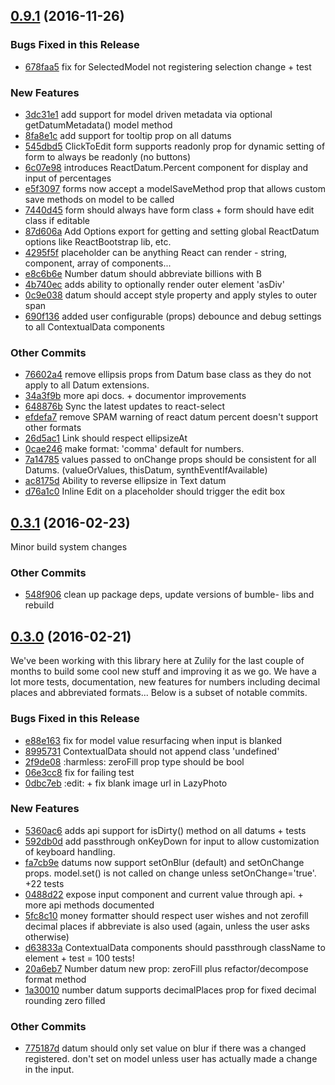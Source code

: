 
## [0.9.1](https://github.com/zulily/react-datum.git/compare/0.3.1...0.9.1) (2016-11-26)


### Bugs Fixed in this Release
* [678faa5](https://github.com/zulily/react-datum.git/commit/678faa5c8ddac2999e3ecf69fac65dfcab37c0d8)  fix for SelectedModel not registering selection change + test

### New Features
* [3dc31e1](https://github.com/zulily/react-datum.git/commit/3dc31e1bd5388e0dedf18f7dee84463c11de2bef)  add support for model driven metadata via optional getDatumMetadata() model method
* [8fa8e1c](https://github.com/zulily/react-datum.git/commit/8fa8e1c83db41e1e88b257291107bad99e205017)  add support for tooltip prop on all datums
* [545dbd5](https://github.com/zulily/react-datum.git/commit/545dbd5cbe6eb64527f20fc540eed3dcd8cc24bd)  ClickToEdit form supports readonly prop for dynamic setting of form to always be readonly (no buttons)
* [6c07e98](https://github.com/zulily/react-datum.git/commit/6c07e9843dde891362845eac3894c0efe65a8bc8)  introduces ReactDatum.Percent component for display and input of percentages
* [e5f3097](https://github.com/zulily/react-datum.git/commit/e5f30976264417478ac634cf04d03bf53591d0c2)  forms now accept a modelSaveMethod prop that allows custom save methods on model to be called
* [7440d45](https://github.com/zulily/react-datum.git/commit/7440d45159f206b8c690fed2d5076660be1232e9)  form should always have form class + form should have edit class if editable
* [87d606a](https://github.com/zulily/react-datum.git/commit/87d606ad3b945909fd7b8e40a6ca5eb6efdaef21)  Add Options export for getting and setting global ReactDatum options like ReactBootstrap lib, etc.
* [4295f5f](https://github.com/zulily/react-datum.git/commit/4295f5f368b3f678cd6d078d39b0ace664e7f475)  placeholder can be anything React can render - string, component, array of components...
* [e8c6b6e](https://github.com/zulily/react-datum.git/commit/e8c6b6e10c55d98ee13854a3dfc52121c61cd341)  Number datum should abbreviate billions with B
* [4b740ec](https://github.com/zulily/react-datum.git/commit/4b740ec246b81f39e9e8b1834b21dec6e2272491)  adds ability to optionally render outer element 'asDiv'
* [0c9e038](https://github.com/zulily/react-datum.git/commit/0c9e038d2bee8c29d962e34fcb9fe1575fb5964e)  datum should accept style property and apply styles to outer span
* [690f136](https://github.com/zulily/react-datum.git/commit/690f1366dd36c287e4d8f290e346295f5dcc7a88)  added user configurable (props) debounce and debug settings to all ContextualData components

### Other Commits
* [76602a4](https://github.com/zulily/react-datum.git/commit/76602a4a490a6c15fa82728bba561032bb1de7e0) remove ellipsis props from Datum base class as they do not apply to all Datum extensions.
* [34a3f9b](https://github.com/zulily/react-datum.git/commit/34a3f9bee049b5bb829fe7466ed8d748cd0d1f1f) more api docs.  + documentor improvements
* [648876b](https://github.com/zulily/react-datum.git/commit/648876b52f1bf4d79dfe6ebe5421c32f6baeb4f7) Sync the latest updates to react-select
* [efdefa7](https://github.com/zulily/react-datum.git/commit/efdefa73b4d259d368de0005f88bc4df407bab46) remove SPAM warning of react datum percent doesn't support other formats
* [26d5ac1](https://github.com/zulily/react-datum.git/commit/26d5ac11d65252415814e36451fa90e8181b86e5) Link should respect ellipsizeAt
* [0cae246](https://github.com/zulily/react-datum.git/commit/0cae2465002ed99ad46ca469e24f93ce6d13fff4) make format: 'comma' default for numbers.
* [7a14785](https://github.com/zulily/react-datum.git/commit/7a14785ecef151ed6d3ed443193f69468085b7aa) values passed to onChange props should be consistent for all Datums. (valueOrValues, thisDatum, synthEventIfAvailable)
* [ac8175d](https://github.com/zulily/react-datum.git/commit/ac8175dd6fa2726ca5f8bad774f4c7b343a44880) Ability to reverse ellipsize in Text datum
* [d76a1c0](https://github.com/zulily/react-datum.git/commit/d76a1c0870a25b8bb3d1226723f02bb23abacc9c) Inline Edit on a placeholder should trigger the edit box

## [0.3.1](https://github.com/zulily/react-datum.git/compare/0.3.0...0.3.1) (2016-02-23)
Minor build system changes

### Other Commits
* [548f906](https://github.com/zulily/react-datum.git/commit/548f906fee367bfacb6b107f9485cc6e5d730c27) clean up package deps, update versions of bumble- libs and rebuild

## [0.3.0](https://github.com/zulily/react-datum.git/compare/0.0.0...0.3.0) (2016-02-21)
We've been working with this library here at Zulily for the last couple of months to build some cool new stuff and improving it as we go.   We have a lot more tests, documentation, new features for numbers including decimal places and abbreviated formats... Below is a subset of notable commits.

### Bugs Fixed in this Release
* [e88e163](https://github.com/zulily/react-datum.git/commit/e88e1638a1da89082e8841771ffe3bc4e2ef2a00)  fix for model value resurfacing when input is blanked
* [8995731](https://github.com/zulily/react-datum.git/commit/8995731665438a95e7150e0b102a61a590dbfc4e)  ContextualData should not append class 'undefined'
* [2f9de08](https://github.com/zulily/react-datum.git/commit/2f9de084420635dcbaada38d0ba9d41329fb53f6) :harmless: zeroFill prop type should be bool
* [06e3cc8](https://github.com/zulily/react-datum.git/commit/06e3cc8e901b8497d50d1a7a1a52c22d42dada83)  fix for failing test
* [0dbc7eb](https://github.com/zulily/react-datum.git/commit/0dbc7ebe2ea8de96b48e4427878a25c35d7ab3cd) :edit: +  fix blank image url in LazyPhoto

### New Features
* [5360ac6](https://github.com/zulily/react-datum.git/commit/5360ac65daaeda2913f7fa141cea30b4a9012c57)  adds api support for isDirty() method on all datums + tests
* [592db0d](https://github.com/zulily/react-datum.git/commit/592db0d6331adea5085f5440c1af37dc4b9458a3)  add passthrough onKeyDown for input to allow customization of keyboard handling.
* [fa7cb9e](https://github.com/zulily/react-datum.git/commit/fa7cb9e99f4a3495de17a4fbaf5068721e3264c0)  datums now support setOnBlur (default) and setOnChange props. model.set() is not called on change unless setOnChange='true'. +22 tests
* [0488d22](https://github.com/zulily/react-datum.git/commit/0488d222fc9bd3f8c92b9662555f267b4de83f36)  expose input component and current value through api. + more api methods documented
* [5fc8c10](https://github.com/zulily/react-datum.git/commit/5fc8c10b2bdf15fe096c4ecf4a8cdd72da72a8ae)  money formatter should respect user wishes and not zerofill decimal places if abbreviate is also used (again, unless the user asks otherwise)
* [d63833a](https://github.com/zulily/react-datum.git/commit/d63833a057c308de443c62772712fad0041330ee)  ContextualData components should passthrough className to element + test = 100 tests!
* [20a6eb7](https://github.com/zulily/react-datum.git/commit/20a6eb71423a6767bd3ee753dd5f0b180f9e5375)  Number datum new prop: zeroFill plus refactor/decompose format method
* [1a30010](https://github.com/zulily/react-datum.git/commit/1a30010514a5a1109a4e9c724a97f214f20be9ee)  number datum supports decimalPlaces prop for fixed decimal rounding zero filled

### Other Commits
* [775187d](https://github.com/zulily/react-datum.git/commit/775187d467df7d243b2bd06fc807c54d78aaaa82) datum should only set value on blur if there was a changed registered.  don't set on model unless user has actually made a change in the input.
